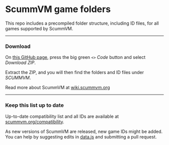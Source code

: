 # ScummVM game folders

This repo includes a precompiled folder structure, including ID files, for all games supported by ScummVM.

---

### Download

On [this GitHub page](https://github.com/jerryjappinen/scummvm-game-folders), press the big green _`<>` Code_ button and select _Download ZIP_.

Extract the ZIP, and you will then find the folders and ID files under _SCUMMVM_.

Read more about ScummVM at [wiki.scummvm.org](https://wiki.scummvm.org/)

---

### Keep this list up to date

Up-to-date compatibility list and all IDs are available at [scummvm.org/compatibility](https://scummvm.org/compatibility/).

As new versions of ScummVM are released, new game IDs might be added. You can help by suggesting edits in [data.js](./data.js) and submitting a pull request.
